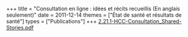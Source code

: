 +++
title = "Consultation en ligne : idées et récits recueillis (En anglais seulement)"
date = 2011-12-14
themes = ["État de santé et résultats de santé"]
types = ["Publications"]
+++
[2.21.1-HCC-Consultation\_Shared-Stories.pdf](/files/2.21.1-HCC-Consultation_Shared-Stories.pdf)
